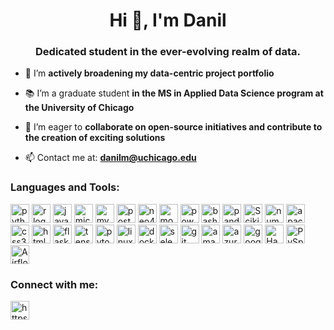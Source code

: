 <!-- <p align="center">
  <img src="https://media3.giphy.com/media/doXBzUFJRxpaUbuaqz/giphy.gif?cid=ecf05e47ofbtvun2a6oqpd1tnxxzfl3z0y8a3kiupr93z9y0&ep=v1_gifs_search&rid=giphy.gif&ct=g" alt="MasterHead" width="100%">
</p> -->

<h1 align="center">Hi 👋, I'm Danil</h1>
<h3 align="center">Dedicated student in the ever-evolving realm of data.</h3>

- 🔭 I’m **actively broadening my data-centric project portfolio**

- 📚 I’m a graduate student **in the MS in Applied Data Science program at the University of Chicago**

- 🤝 I’m eager to **collaborate on open-source initiatives and contribute to the creation of exciting solutions**

- 📫 Contact me at: **danilm@uchicago.edu**

<h3 align="left">Languages and Tools:</h3>
<div align="left">
<img src="https://img.shields.io/badge/Python-3776AB?logo=python&logoColor=white&style=for-the-badge" height="30" alt="python logo"  />
<img src="https://img.shields.io/badge/R-276DC3?logo=r&logoColor=white&style=for-the-badge" height="30" alt="r logo"  />
<img src="https://img.shields.io/badge/Java-007396?logo=java&logoColor=white&style=for-the-badge" height="30" alt="java logo" />
<img src="https://img.shields.io/badge/Microsoft SQL Server-CC2927?logo=microsoftsqlserver&logoColor=white&style=for-the-badge" height="30" alt="microsoftsqlserver logo"  />
<img src="https://img.shields.io/badge/MySQL-4479A1?logo=mysql&logoColor=white&style=for-the-badge" height="30" alt="mysql logo"  />
<img src="https://img.shields.io/badge/PostgreSQL-4169E1?logo=postgresql&logoColor=white&style=for-the-badge" height="30" alt="postgresql logo"  />
<img src="https://img.shields.io/badge/Neo4j-4581C3?logo=neo4j&logoColor=white&style=for-the-badge" height="30" alt="neo4j logo"  />
<img src="https://img.shields.io/badge/MongoDB-47A248?logo=mongodb&logoColor=white&style=for-the-badge" height="30" alt="mongodb logo" />
<img src="https://img.shields.io/badge/PowerShell-5391FE?logo=powershell&logoColor=white&style=for-the-badge" height="30" alt="powershell logo" />
<img src="https://img.shields.io/badge/Bash-%23121011.svg?style=flat-square&logo=gnu-bash&logoColor=white" height="30" alt="bash logo"/>
<img src="https://img.shields.io/badge/pandas-150458?logo=pandas&logoColor=white&style=for-the-badge" height="30" alt="pandas logo"  />
<img src="https://img.shields.io/badge/scikit--learn-%23F7931E.svg?style=flat-square&logo=scikit-learn&logoColor=white" height="30" alt="Scikit-Learn logo"/>
<img src="https://img.shields.io/badge/NumPy-013243?logo=numpy&logoColor=white&style=for-the-badge" height="30" alt="numpy logo"  />
<img src="https://img.shields.io/badge/Apache Kafka-231F20?logo=apachekafka&logoColor=white&style=for-the-badge" height="30" alt="apachekafka logo"  />
<img src="https://img.shields.io/badge/CSS3-1572B6?logo=css3&logoColor=white&style=for-the-badge" height="30" alt="css3 logo"  />
<img src="https://img.shields.io/badge/HTML5-E34F26?logo=html5&logoColor=white&style=for-the-badge" height="30" alt="html5 logo"  />
<img src="https://img.shields.io/badge/Flask-000000?logo=flask&logoColor=white&style=for-the-badge" height="30" alt="flask logo"  />
<img src="https://img.shields.io/badge/TensorFlow-FF6F00?logo=tensorflow&logoColor=black&style=for-the-badge" height="30" alt="tensorflow logo"  />
<img src="https://img.shields.io/badge/PyTorch-EE4C2C?logo=pytorch&logoColor=white&style=for-the-badge" height="30" alt="pytorch logo"  />
<img src="https://img.shields.io/badge/Linux-FCC624?logo=linux&logoColor=black&style=for-the-badge" height="30" alt="linux logo"  />
<img src="https://img.shields.io/badge/Docker-2496ED?logo=docker&logoColor=white&style=for-the-badge" height="30" alt="docker logo"  />
<img src="https://img.shields.io/badge/Selenium-43B02A?logo=selenium&logoColor=black&style=for-the-badge" height="30" alt="selenium logo"  />
<img src="https://img.shields.io/badge/Git-F05032?logo=git&logoColor=white&style=for-the-badge" height="30" alt="git logo"  />
<img src="https://img.shields.io/badge/Amazon AWS-232F3E?logo=amazonaws&logoColor=white&style=for-the-badge" height="30" alt="amazonwebservices logo"  />
<img src="https://img.shields.io/badge/Microsoft Azure-0078D4?logo=microsoftazure&logoColor=white&style=for-the-badge" height="30" alt="azure logo"  />
<img src="https://img.shields.io/badge/Google Cloud-4285F4?logo=googlecloud&logoColor=white&style=for-the-badge" height="30" alt="googlecloud logo"  />
<img src="https://img.shields.io/badge/Hadoop-6CF?logo=apachehadoop&logoColor=white&style=for-the-badge" height="30" alt="Hadoop logo" />
<img src="https://img.shields.io/badge/PySpark-E25A1C?logo=apachespark&logoColor=white&style=for-the-badge" height="30" alt="PySpark logo" />
<img src="https://img.shields.io/badge/Airflow-017CEE?logo=apacheairflow&logoColor=white&style=for-the-badge" height="30" alt="Airflow logo" />
</div>

<h3 align="left">Connect with me:</h3>
<p align="left">
<a href="https://linkedin.com/in/https://www.linkedin.com/in/dmeresenschi/" target="blank"><img align="center" src="https://raw.githubusercontent.com/rahuldkjain/github-profile-readme-generator/master/src/images/icons/Social/linked-in-alt.svg" alt="https://www.linkedin.com/in/dmeresenschi/" height="30" width="30" /></a>
</p>
